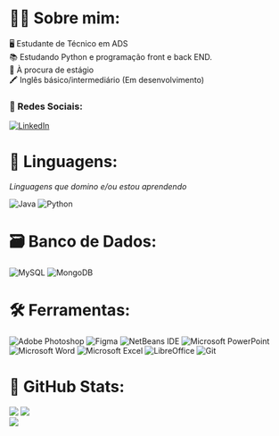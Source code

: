 # 🐱‍💻 Sobre mim:

 🖥️ Estudante de Técnico em ADS <br/> 
 📚 Estudando Python e programação front e back END. <br/>
 💼 À procura de estágio <br/>
 🖍️ Inglês básico/intermediário (Em desenvolvimento)
 
### 🔗 Redes Sociais: 
  [![LinkedIn](https://img.shields.io/badge/-LinkedIn-%230077B5?style=for-the-badge&logo=linkedin&logoColor=white)](https://www.linkedin.com/in/mariaaliceas) 

# 🧩 Linguagens:
  _Linguagens que domino e/ou estou aprendendo_
  
  ![Java](https://img.shields.io/badge/java-%23ED8B00.svg?style=for-the-badge&logo=openjdk&logoColor=white)
  ![Python](https://img.shields.io/badge/python-3670A0?style=for-the-badge&logo=python&logoColor=ffdd54)

# 🗃️ Banco de Dados:
  ![MySQL](https://img.shields.io/badge/mysql-%2300000f.svg?style=for-the-badge&logo=mysql&logoColor=white)
  ![MongoDB](https://img.shields.io/badge/MongoDB-%234ea94b.svg?style=for-the-badge&logo=mongodb&logoColor=white)

# 🛠️ Ferramentas:
  ![Adobe Photoshop](https://img.shields.io/badge/adobe%20photoshop-%2331A8FF.svg?style=for-the-badge&logo=adobe%20photoshop&logoColor=white)
  ![Figma](https://img.shields.io/badge/figma-%23F24E1E.svg?style=for-the-badge&logo=figma&logoColor=white)
  ![NetBeans IDE](https://img.shields.io/badge/NetBeansIDE-1B6AC6.svg?style=for-the-badge&logo=apache-netbeans-ide&logoColor=white)
  ![Microsoft PowerPoint](https://img.shields.io/badge/Microsoft_PowerPoint-B7472A?style=for-the-badge&logo=microsoft-powerpoint&logoColor=white)
  ![Microsoft Word](https://img.shields.io/badge/Microsoft_Word-2B579A?style=for-the-badge&logo=microsoft-word&logoColor=white)
  ![Microsoft Excel](https://img.shields.io/badge/Microsoft_Excel-217346?style=for-the-badge&logo=microsoft-excel&logoColor=white)
  ![LibreOffice](https://img.shields.io/badge/LibreOffice-%2318A303?style=for-the-badge&logo=LibreOffice&logoColor=white)
  ![Git](https://img.shields.io/badge/git-%23F05033.svg?style=for-the-badge&logo=git&logoColor=white)

# 📍 GitHub Stats:

  ![](https://github-readme-stats.vercel.app/api?username=mariaaliceASS&theme=radical&show_icons=true&hide_border=false&count_private=true) 
  ![](https://github-readme-streak-stats.herokuapp.com/?user=mariaaliceASS&theme=radical&hide_border=false) <br/>
  ![](https://github-readme-stats.vercel.app/api/top-langs/?username=mariaaliceASS&theme=radical&show_icons=true&hide_border=false&layout=compact)


  
